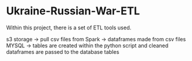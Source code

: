 # Ukraine-Russian-War-ETL

Within this project, there is a set of ETL tools used.

s3 storage -> pull csv files from
Spark -> dataframes made from csv files
MYSQL -> tables are created within the python script and cleaned dataframes are passed to the database tables
